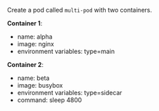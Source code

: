 Create a pod called `multi-pod` with two containers. 

**Container 1**:
- name: alpha
- image: nginx
- environment variables: type=main

**Container 2**:
- name: beta
- image: busybox
- environment variables: type=sidecar
- command: sleep 4800
